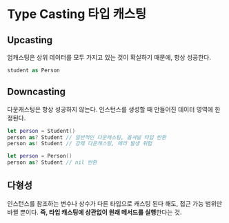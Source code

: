 # Type Casting 타입 캐스팅

## Upcasting
업캐스팅은 상위 데이터를 모두 가지고 있는 것이 확실하기 때문에, 항상 성공한다.
~~~swift
student as Person
~~~

## Downcasting
다운캐스팅은 항상 성공하지 않는다. 인스턴스를 생성할 때 만들어진 데이터 영역에 한정된다.
~~~swift
let person = Student()
person as? Student // 일반적인 다운캐스팅, 옵셔널 타입 반환
person as! Student // 강제 다운캐스팅, 에러 발생 위험

let person = Person()
person as? Student // nil 반환
~~~

## 다형성
인스턴스를 참조하는 변수나 상수가 다른 타입으로 캐스팅 된다 해도, 접근 가능 범위만 바뀔 뿐이다. **즉, 타입 캐스팅에 상관없이 원래 메서드를 실행**한다는 것.

